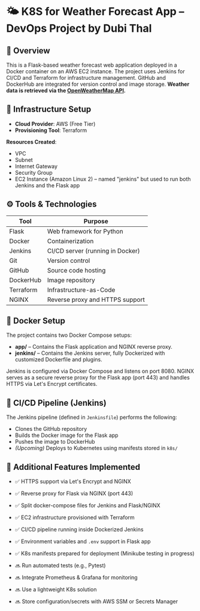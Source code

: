 # 🌤️ K8S for Weather Forecast App – DevOps Project by Dubi Thal

## 🎯 Overview
This is a Flask-based weather forecast web application deployed in a Docker container on an AWS EC2 instance. The project uses Jenkins for CI/CD and Terraform for infrastructure management. GitHub and DockerHub are integrated for version control and image storage.
**Weather data is retrieved via the [OpenWeatherMap API](https://openweathermap.org/api).**

## 🧱 Infrastructure Setup
- **Cloud Provider**: AWS (Free Tier)
- **Provisioning Tool**: Terraform

**Resources Created**:
- VPC
- Subnet
- Internet Gateway
- Security Group
- EC2 Instance (Amazon Linux 2) – named "jenkins" but used to run both Jenkins and the Flask app

## ⚙️ Tools & Technologies
| Tool        | Purpose                         |
|-------------|----------------------------------|
| Flask       | Web framework for Python        |
| Docker      | Containerization                |
| Jenkins     | CI/CD server (running in Docker)|
| Git         | Version control                 |
| GitHub      | Source code hosting             |
| DockerHub   | Image repository                |
| Terraform   | Infrastructure-as-Code          |
| NGINX       | Reverse proxy and HTTPS support |

## 🐳 Docker Setup
The project contains two Docker Compose setups:

- **app/** – Contains the Flask application and NGINX reverse proxy.
- **jenkins/** – Contains the Jenkins server, fully Dockerized with customized Dockerfile and plugins.

Jenkins is configured via Docker Compose and listens on port 8080.
NGINX serves as a secure reverse proxy for the Flask app (port 443) and handles HTTPS via Let's Encrypt certificates.

## 🔁 CI/CD Pipeline (Jenkins)
The Jenkins pipeline (defined in `Jenkinsfile`) performs the following:
- Clones the GitHub repository
- Builds the Docker image for the Flask app
- Pushes the image to DockerHub
- *(Upcoming)* Deploys to Kubernetes using manifests stored in `k8s/`

## 🚀 Additional Features Implemented
- ✅ HTTPS support via Let's Encrypt and NGINX
- ✅ Reverse proxy for Flask via NGINX (port 443)
- ✅ Split docker-compose files for Jenkins and Flask/NGINX
- ✅ EC2 infrastructure provisioned with Terraform
- ✅ CI/CD pipeline running inside Dockerized Jenkins
- ✅ Environment variables and `.env` support in Flask app
- ✅ K8s manifests prepared for deployment (Minikube testing in progress)

- 🔜 Run automated tests (e.g., Pytest)
- 🔜 Integrate Prometheus & Grafana for monitoring
- 🔜 Use a lightweight K8s solution 
- 🔜 Store configuration/secrets with AWS SSM or Secrets Manager
